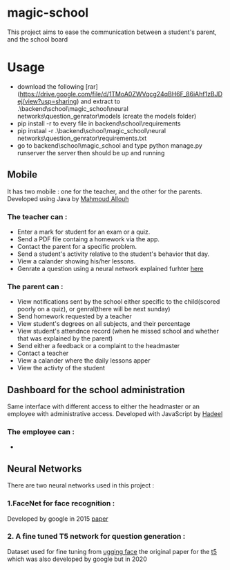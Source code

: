 # magic-school
This project aims to ease  the communication between a student's parent, and the school board  

# Usage 
* download the following [rar] (https://drive.google.com/file/d/1TMoA0ZWVqcg24qBH6F_86iAhf1zBJDej/view?usp=sharing) and extract to .\backend\school\magic_school\neural networks\question_genrator\models (create the models folder) 
* pip install -r to every file in backend\school\requirements 
* pip instaal -r .\backend\school\magic_school\neural networks\question_genrator\requirements.txt 
* go to backend\school\magic_school and type python manage.py runserver the server then should be up and running

## Mobile 
It has two mobile : one for the teacher, and the other for  the parents. Developed using Java by [Mahmoud Allouh](https://github.com/kanfoush) 
### The teacher can  : 
*  Enter a mark for student for an exam or a quiz. 
*  Send a PDF file containg a homework via the app. 
*  Contact the parent for a specific problem.
*  Send a student's activity relative to the student's behavior that day. 
*  View a calander showing his/her lessons.
*  Genrate a question using a neural network explained furhter [here](##Neural-Networks)
### The parent can : 
* View notifications sent by the school either specific to the child(scored poorly on a quiz), or genral(there will be next sunday)
* Send homework requested by a teacher 
* View student's degrees on all subjects, and their percentage 
* View student's attendnce record (when he missed school and whether that was explained by the parent)  
* Send either a feedback or a complaint to the headmaster 
* Contact a teacher 
* View a calander where the daily lessons apper 
* View the activty of the student 

## Dashboard for the school administration 
Same interface with different access to either the headmaster or an employee with administrative access. Developed with JavaScript by [Hadeel](https://github.com/HadeelKanas)
### The employee can :
* 




## Neural Networks 
There are two neural networks used in this project :
### 1.FaceNet for face recognition : 
Developed by google in 2015 [paper](https://arxiv.org/abs/1503.03832)

### 2. A fine tuned T5 network for question generation :
Dataset used for fine tuning from [ugging face](https://huggingface.co/datasets/iarfmoose/question_generator)
the original paper for the [t5](https://arxiv.org/abs/1910.10683) which was also developed by google but in 2020

